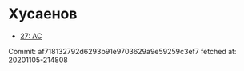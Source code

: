 # Хусаенов
- [27: AC](27.md)

Commit: af718132792d6293b91e9703629a9e59259c3ef7
 fetched at: 20201105-214808
